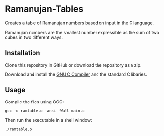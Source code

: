 # Ramanujan-Tables

Creates a table of Ramanujan numbers based on input in the C language.

Ramanujan  numbers are the smallest number expressible as the sum of two cubes in two different ways.

## Installation

Clone this repository in GitHub or download the repository as a zip.

Download and install the [GNU C Compiler](https://gcc.gnu.org/install/download.html) and the standard C libaries.

## Usage

Compile the files using GCC:

```
gcc -o ramtable.o -ansi -Wall main.c
```

Then run the executable in a shell window:

`./ramtable.o`